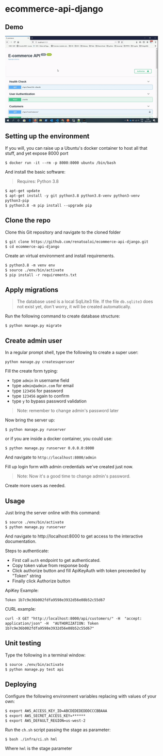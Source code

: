 # ecommerce-api-django

## Demo

![](demo2.gif)


## Setting up the environment

If you will, you can raise up a Ubuntu's docker container to host all that stuff, and yet expose 8000 port

```
$ docker run -it --rm -p 8000:8000 ubuntu /bin/bash
```

And install the basic software:

> Requires: Python 3.8

```
$ apt-get update
$ apt-get install -y git python3.8 python3.8-venv python3-venv python3-pip
$ python3.8 -m pip install --upgrade pip
```

## Clone the repo

Clone this Git repository and navigate to the cloned folder

```
$ git clone https://github.com/renatoaloi/ecommerce-api-django.git
$ cd ecommerce-api-django
```

Create an virtual environment and install requirements.

```
$ python3.8 -m venv env
$ source ./env/bin/activate
$ pip install -r requirements.txt
```

## Apply migrations

> The database used is a local SqlLite3 file. If the file ```db.sqlite3``` does not exist yet, don't worry, it will be created automatically.

Run the following command to create database structure:

```
$ python manage.py migrate
```

## Create admin user

In a regular prompt shell, type the following to create a super user:

```
python manage.py createsuperuser
```

Fill the create form typing:

- type ```admin``` in username field
- type ```admin@admin.com``` for email
- type ```123456``` for password
- type ```123456``` again to confirm
- type ```y``` to bypass password validation

> Note: remember to change admin's password later

Now bring the server up:

```
$ python manage.py runserver
```

or if you are inside a docker container, you could use:

```
$ python manage.py runserver 0.0.0.0:8000
```

And navigate to ```http://localhost:8000/admin```

Fill up login form with admin credentials we've created just now.

> Note: Now it's a good time to change admin's password.

Create more users as needed.

## Usage

Just bring the server online with this command:

```
$ source ./env/bin/activate
$ python manage.py runserver
```

And navigate to http://localhost:8000 to get access to the interactive documentation.

Steps to authenticate:

- First call ```auth``` endpoint to get authenticated.
- Copy token value from response body
- Click authorize button and fill ApiKeyAuth with token preceeded by "Token" string
- Finally click Authorize button

ApiKey Example:
```
Token 1b7c9e36b002fdfa9598e3932d56e08b52c55d67
```

CURL example:
```
curl -X GET "http://localhost:8000/api/customers/" -H  "accept: application/json" -H  "AUTHORIZATION: Token 1b7c9e36b002fdfa9598e3932d56e08b52c55d67"
```


## Unit testing

Type the following in a terminal window:

```
$ source ./env/bin/activate
$ python manage.py test api
```

## Deploying

Configure the following environment variables replacing with values of your own:

```
$ export AWS_ACCESS_KEY_ID=ABCDEDEDEDDDCCCBBAAA
$ export AWS_SECRET_ACCESS_KEY=******
$ export AWS_DEFAULT_REGION=us-west-2
```

Run the ```ch.sh``` script passing the stage as parameter:

```
$ bash ./infra/ci.sh hml
```

Where ```hml``` is the stage parameter